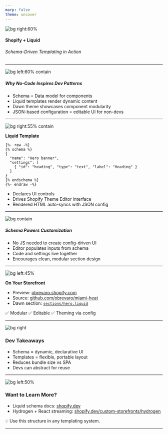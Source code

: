 ```yaml
---
marp: false
theme: uncover
---
```


<style>
  :root {
    --color-background: #fff;
    --color-background-code: #fff;
    --color-background-paginate: rgba(128, 128, 128, 0.05);
    --color-foreground: #444;
    --color-highlight: #99c;
    --color-highlight-hover: #aaf;
    --color-highlight-heading: #99c;
    --color-header: #bbb;
    --color-header-shadow: transparent;
  }
</style>

<!-- Shopify Dawn Theme Example -->

![bg right:60%](https://source.unsplash.com/featured/?ecommerce,website)

#### Shopify + Liquid

###### Schema-Driven Templating in Action

---

![bg left:60% contain](https://source.unsplash.com/featured/?code,developer)

##### Why No-Code Inspires Dev Patterns

- Schema = Data model for components
- Liquid templates render dynamic content
- Dawn theme showcases component modularity
- JSON-based configuration = editable UI for non-devs

---

![bg right:55% contain](https://source.unsplash.com/featured/?shopify,theme)

**Liquid Template**

```liquid
{%- raw -%}
{% schema %}
{
  "name": "Hero banner",
  "settings": [
    { "id": "heading", "type": "text", "label": "Heading" }
  ]
}
{% endschema %}
{%- endraw -%}
```

- Declares UI controls
- Drives Shopify Theme Editor interface
- Rendered HTML auto-syncs with JSON config

---

![bg contain](https://source.unsplash.com/featured/?json,editor)

##### Schema Powers Customization

- No JS needed to create config-driven UI
- Editor populates inputs from schema
- Code and settings live together
- Encourages clean, modular section design

---

![bg left:45%](https://source.unsplash.com/featured/?preview,template)

**On Your Storefront**

- Preview: [obrevaro.shopify.com](https://obrevaro.shopify.com)
- Source: [github.com/obrevaro/miami-heat](https://github.com/obrevaro/miami-heat)
- Dawn section: [`sections/hero.liquid`](https://github.com/obrevaro/miami-heat/blob/main/sections/hero.liquid)

✅ Modular
✅ Editable
✅ Theming via config

---

![bg right](https://source.unsplash.com/featured/?performance,bundle)

### Dev Takeaways

- Schema = dynamic, declarative UI
- Templates = flexible, portable layout
- Reduces bundle size vs SPA
- Devs can abstract for reuse

---

![bg left:50%](https://source.unsplash.com/featured/?developer,thinking)

### Want to Learn More?

- Liquid schema docs: [shopify.dev](https://shopify.dev/docs/themes/architecture/sections/section-schema)
- Hydrogen + React streaming: [shopify.dev/custom-storefronts/hydrogen](https://shopify.dev/docs/custom-storefronts/hydrogen)

💡 Use this structure in any templating system.

---
